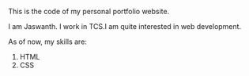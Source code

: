 This is the code of my personal portfolio website.

I am Jaswanth. I work in TCS.I am quite interested in web development.

As of now, my skills are:
1. HTML
1. CSS
